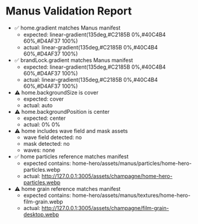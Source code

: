 # Manus Validation Report

- ✅ home.gradient matches Manus manifest
  - expected: linear-gradient(135deg,#C2185B 0%,#40C4B4 60%,#D4AF37 100%)
  - actual: linear-gradient(135deg,#C2185B 0%,#40C4B4 60%,#D4AF37 100%)
- ✅ brandLock.gradient matches Manus manifest
  - expected: linear-gradient(135deg,#C2185B 0%,#40C4B4 60%,#D4AF37 100%)
  - actual: linear-gradient(135deg,#C2185B 0%,#40C4B4 60%,#D4AF37 100%)
- ⚠️ home.backgroundSize is cover
  - expected: cover
  - actual: auto
- ⚠️ home.backgroundPosition is center
  - expected: center
  - actual: 0% 0%
- ⚠️ home includes wave field and mask assets
  - wave field detected: no
  - mask detected: no
  - waves: none
- ✅ home particles reference matches manifest
  - expected contains: home-hero/assets/manus/particles/home-hero-particles.webp
  - actual: http://127.0.0.1:3005/assets/champagne/home-hero-particles.webp
- ⚠️ home grain reference matches manifest
  - expected contains: home-hero/assets/manus/textures/home-hero-film-grain.webp
  - actual: http://127.0.0.1:3005/assets/champagne/film-grain-desktop.webp
